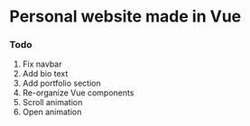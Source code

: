 # Personal website made in Vue

### Todo

1. Fix navbar
2. Add bio text
3. Add portfolio section
4. Re-organize Vue components
5. Scroll animation
6. Open animation
